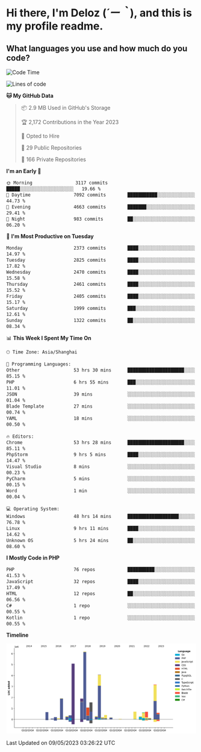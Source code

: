 # **Hi there, I'm Deloz (*´ー｀*), and this is my profile readme.**

## **What languages you use and how much do you code?**

<!--START_SECTION:waka-->
![Code Time](http://img.shields.io/badge/Code%20Time-1%2C414%20hrs-blue)

![Lines of code](https://img.shields.io/badge/From%20Hello%20World%20I%27ve%20Written-30.6%20million%20lines%20of%20code-blue)

**🐱 My GitHub Data** 

> 📦 2.9 MB Used in GitHub's Storage 
 > 
> 🏆 2,172 Contributions in the Year 2023
 > 
> 💼 Opted to Hire
 > 
> 📜 29 Public Repositories 
 > 
> 🔑 166 Private Repositories 
 > 
**I'm an Early 🐤** 

```text
🌞 Morning                3117 commits        █████░░░░░░░░░░░░░░░░░░░░   19.66 % 
🌆 Daytime                7092 commits        ███████████░░░░░░░░░░░░░░   44.73 % 
🌃 Evening                4663 commits        ███████░░░░░░░░░░░░░░░░░░   29.41 % 
🌙 Night                  983 commits         ██░░░░░░░░░░░░░░░░░░░░░░░   06.20 % 
```
📅 **I'm Most Productive on Tuesday** 

```text
Monday                   2373 commits        ████░░░░░░░░░░░░░░░░░░░░░   14.97 % 
Tuesday                  2825 commits        ████░░░░░░░░░░░░░░░░░░░░░   17.82 % 
Wednesday                2470 commits        ████░░░░░░░░░░░░░░░░░░░░░   15.58 % 
Thursday                 2461 commits        ████░░░░░░░░░░░░░░░░░░░░░   15.52 % 
Friday                   2405 commits        ████░░░░░░░░░░░░░░░░░░░░░   15.17 % 
Saturday                 1999 commits        ███░░░░░░░░░░░░░░░░░░░░░░   12.61 % 
Sunday                   1322 commits        ██░░░░░░░░░░░░░░░░░░░░░░░   08.34 % 
```


📊 **This Week I Spent My Time On** 

```text
🕑︎ Time Zone: Asia/Shanghai

💬 Programming Languages: 
Other                    53 hrs 30 mins      █████████████████████░░░░   85.15 % 
PHP                      6 hrs 55 mins       ███░░░░░░░░░░░░░░░░░░░░░░   11.01 % 
JSON                     39 mins             ░░░░░░░░░░░░░░░░░░░░░░░░░   01.04 % 
Blade Template           27 mins             ░░░░░░░░░░░░░░░░░░░░░░░░░   00.74 % 
YAML                     18 mins             ░░░░░░░░░░░░░░░░░░░░░░░░░   00.50 % 

🔥 Editors: 
Chrome                   53 hrs 28 mins      █████████████████████░░░░   85.11 % 
PhpStorm                 9 hrs 5 mins        ████░░░░░░░░░░░░░░░░░░░░░   14.47 % 
Visual Studio            8 mins              ░░░░░░░░░░░░░░░░░░░░░░░░░   00.23 % 
PyCharm                  5 mins              ░░░░░░░░░░░░░░░░░░░░░░░░░   00.15 % 
Word                     1 min               ░░░░░░░░░░░░░░░░░░░░░░░░░   00.04 % 

💻 Operating System: 
Windows                  48 hrs 14 mins      ███████████████████░░░░░░   76.78 % 
Linux                    9 hrs 11 mins       ████░░░░░░░░░░░░░░░░░░░░░   14.62 % 
Unknown OS               5 hrs 24 mins       ██░░░░░░░░░░░░░░░░░░░░░░░   08.60 % 
```

**I Mostly Code in PHP** 

```text
PHP                      76 repos            ██████████░░░░░░░░░░░░░░░   41.53 % 
JavaScript               32 repos            ████░░░░░░░░░░░░░░░░░░░░░   17.49 % 
HTML                     12 repos            ██░░░░░░░░░░░░░░░░░░░░░░░   06.56 % 
C#                       1 repo              ░░░░░░░░░░░░░░░░░░░░░░░░░   00.55 % 
Kotlin                   1 repo              ░░░░░░░░░░░░░░░░░░░░░░░░░   00.55 % 
```



**Timeline**

![Lines of Code chart](https://raw.githubusercontent.com/deloz/deloz/main/assets/bar_graph.png)


 Last Updated on 09/05/2023 03:26:22 UTC
<!--END_SECTION:waka-->
